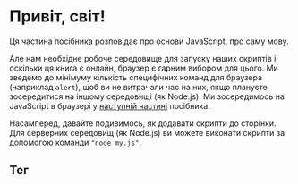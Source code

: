 # Привіт, світ!

Ця частина посібника розповідає про основи JavaScript, про саму мову.

Але нам необхідне робоче середовище для запуску наших скриптів і, оскільки ця книга є онлайн, браузер є гарним вибором для цього. Ми зведемо до мінімуму кількість специфічних команд для браузера (наприклад `alert`), щоб ви не витрачали час на них, якщо плануєте зосередитися на іншому середовищі (як Node.js). Ми зосередимось на JavaScript в браузері у [наступній частині](/ui) посібника.

Насамперед, давайте подивимось, як додавати скрипти до сторінки. Для серверних середовищ (як Node.js) ви можете виконати скрипти за допомогою команди `"node my.js"`.


## Тег <script>

Програми JavaScript можна вставити у будь-яку частину HTML документа, використовуючи тег `<script>`.

Наприклад:

```html run height=100
<!DOCTYPE HTML>
<html>

<body>

  <p>Текст перед скриптом...</p>

*!*
  <script>
    alert( 'Привіт, світ!' );
  </script>
*/!*

  <p>...Після скрипта.</p>

</body>

</html>
```

```online
Ви можете запустити приклад, натиснувши на кнопку "Показати" у правому верхньому куті поля вище.
```

Тег `<script>` містить код JavaScript, який автоматично виконується, коли браузер обробляє тег.


## Сучасна розмітка

Тег `<script>` має декілька атрибутів, які рідко використовуються сьогодні, але їх ще можна знайти в старому коді.

Атрибут `type`: <code>&lt;script <u>type</u>=...&gt;</code>
: Старий стандарт HTML, HTML4, вимагав, щоб у `<script>` був атрибут `type`. Зазвичай це був `type="text/javascript"`. Зараз в ньому немає необхідності — сучасний стандарт HTML повністю змінив зміст цього атрибута. Тепер його можна використовувати для модулів JavaScript. Але це просунута тема, ми поговоримо про модулі в іншій частині посібника.

Атрибут `language`: <code>&lt;script <u>language</u>=...&gt;</code>
: Цей атрибут вказував на мову скрипта. Цей атрибут більше немає сенсу, оскільки JavaScript є усталеною мовою. Його більше не потрібно використовувати.

Коментарі до та після скриптів.
: У дійсно старих посібниках і книгах ви можете знайти коментарі всередині тега `<script>`, наприклад:

    ```html no-beautify
    <script type="text/javascript"><!--
        ...
    //--></script>
    ```

    Такий спосіб не використовується у сучасному JavaScript. Ці коментарі ховали JavaScript для старих браузерів, які не знали, як обробляти тег `<script>`. Ті браузери, які були випущені за останні 15 років, не мають цієї проблеми. Такий вид коментарів означає, що це дійсно старий код.


## Зовнішні скрипти

Якщо ми маємо багато коду на JavaScript, ми можемо розділити його на окремі файли.

Файл скрипта можна додати до HTML за допомогою атрибута `src`:

```html
<script src="/path/to/script.js"></script>
```

Тут `/path/to/script.js` — абсолютний шлях до файлу скрипта з кореня сайту. Також можна вказати відносний шлях з поточної сторінки. Наприклад, `src="script.js"`, так само як `src="./script.js"`, означатиме, що файл `"script.js"` у поточній директорії.

Ми також можемо вказати повну URL-адресу. Наприклад:

```html
<script src="https://cdnjs.cloudflare.com/ajax/libs/lodash.js/4.17.11/lodash.js"></script>
```

Щоб додати кілька скриптів, використовуйте кілька тегів:

```html
<script src="/js/script1.js"></script>
<script src="/js/script2.js"></script>
…
```

```smart
Як правило, тільки найпростіші скрипти поміщаються безпосередньо в HTML. Більш складні знаходяться в окремих файлах.

Перевага окремого файлу полягає в тому, що браузер завантажує його та зберігає у своєму [кеші](https://uk.wikipedia.org/wiki/Веб-кешування).

Інші сторінки, які посилаються на один і той самий скрипт, замість того, щоб завантажувати повторно, будуть брати його з кешу, тому файл буде завантажено лише один раз.

Це зменшує трафік і робить сторінки швидшими.
```

````warn header="Якщо вказаний `src`, вміст скрипта ігнорується."
Один тег `<script>` не може мати атрибут `src` і код всередині.

Це не спрацює:

```html
<script src="file.js">
  alert(1); // вміст ігнорується, оскільки задано src
</script>
```

Ми повинні вибрати або зовнішній `<script src="…">`, або звичайний `<script>` з кодом.

Наведений вище приклад можна розділити на два скрипти:

```html
<script src="file.js"></script>
<script>
  alert(1);
</script>
```
````

## Підсумки

- Ми можемо використовувати тег `<script>` для додавання коду JavaScript на сторінку.
- Атрибути `type` і `language` не потрібні.
- Скрипти у зовнішньому файлі можна вставити за допомогою `<script src="path/to/script.js"></script>`.


Існує набагато більше інформації про браузерні скрипти та їхню взаємодію з веб-сторінкою. Але майте на увазі, що ця частина посібника присвячена мові JavaScript, тому ми не повинні відволікатись на деталі реалізації в браузері. Ми будемо використовувати браузер як спосіб запуску JavaScript, що є дуже зручним, але це лише один із багатьох можливих варіантів.
